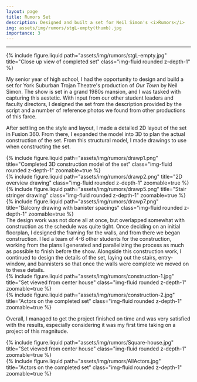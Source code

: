 ```yaml
---
layout: page
title: Rumors Set
description: Designed and built a set for Neil Simon's <i>Rumors</i>
img: assets/img/rumors/stgL-empty(thumb).jpg
importance: 3
---
```

-----
{% include figure.liquid path="assets/img/rumors/stgL-empty.jpg" title="Close up view of completed set" class="img-fluid rounded z-depth-1" %}

My senior year of high school, I had the opportunity to design and build a set for York Suburban Trojan Theatre's production of <i>Our Town</i> by Neil Simon. The show is set in a grand 1980s mansion, and I was tasked with capturing this aestetic. With input from our other student leaders and faculty directors, I designed the set from the description provided by the script and a number of reference photos we found from other productions of this farce. 

After settling on the style and layout, I made a detailed 2D layout of the set in Fusion 360. From there, I expanded the model into 3D to plan the actual construction of the set. From this structural model, I made drawings to use when constructing the set.

<div class="row justify-content-sm-center">
    <div class="col-md-8 align-self-center">
        {% include figure.liquid path="assets/img/rumors/drawp1.png" title="Completed 3D construction model of the set" class="img-fluid rounded z-depth-1" zoomable=true %}
    </div>
</div>
<div class="row justify-content-sm-center">
    <div class="col-md mt-3 mt-md-0">
        {% include figure.liquid path="assets/img/rumors/drawp2.png" title="2D overview drawing" class="img-fluid rounded z-depth-1" zoomable=true %}
    </div>
    <div class="col-md mt-3 mt-md-0">
        {% include figure.liquid path="assets/img/rumors/drawp5.png" title="Stair stringer drawing" class="img-fluid rounded z-depth-1" zoomable=true %}
    </div>
    <div class="col-md mt-3 mt-md-0">
        {% include figure.liquid path="assets/img/rumors/drawp7.png" title="Balcony drawing with banister spacings" class="img-fluid rounded z-depth-1" zoomable=true %}
    </div>
</div>
The design work was not done all at once, but overlapped somewhat with construction as the schedule was quite tight. Once deciding on an initial floorplan, I designed the framing for the walls, and from there we began construction. I led a team of 4-6 other students for the construction, working from the plans I generated and parallelizing the process as much as possible to finish before the show. Alongside this construction work, I continued to design the details of the set, laying out the stairs, entry-window, and bannisters so that once the walls were complete we moved on to these details.
<div class="row justify-content-sm-center">
    <div class="col-sm-9 align-self-center">
        {% include figure.liquid path="assets/img/rumors/construction-1.jpg" title="Set viewed from center house" class="img-fluid rounded z-depth-1" zoomable=true %}
    </div>
    <div class="col-sm-9 align-self-center">
        {% include figure.liquid path="assets/img/rumors/construction-2.jpg" title="Actors on the completed set" class="img-fluid rounded z-depth-1" zoomable=true %}
    </div>
</div>

Overall, I managed to get the project finished on time and was very satisfied with the results, especially considering it was my first time taking on a project of this magnitude.

<div class="row justify-content-sm-center">
    <div class="col-sm-9 align-self-center">
        {% include figure.liquid path="assets/img/rumors/Square-house.jpg" title="Set viewed from center house" class="img-fluid rounded z-depth-1" zoomable=true %}
    </div>
    <div class="col-sm-9 align-self-center">
        {% include figure.liquid path="assets/img/rumors/AllActors.jpg" title="Actors on the completed set" class="img-fluid rounded z-depth-1" zoomable=true %}
    </div>
</div>